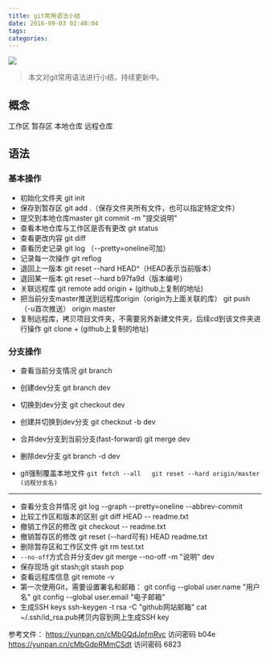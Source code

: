 ```yaml
---
title: git常用语法小结
date: 2016-09-03 02:48:04
tags:
categories:
---
```

![](http://ww1.sinaimg.cn/large/a8fc9690gw1f7he16zfhjj20zk0npago.jpg)


>本文对git常用语法进行小结，持续更新中。

<!-- more -->

## 概念
工作区
暂存区
本地仓库
远程仓库


## 语法

### 基本操作
* 初始化文件夹
git init
* 保存到暂存区
git add .（保存文件夹所有文件，也可以指定特定文件）
* 提交到本地仓库master
git commit -m "提交说明"
* 查看本地仓库与工作区是否有更改
git status
* 查看更改内容
git diff
* 查看历史记录
git log （--pretty=oneline可加）
* 记录每一次操作
git reflog
* 退回上一版本
git reset --hard HEAD^（HEAD表示当前版本）
* 退回某一版本
git reset --hard b97fa9d（版本编号）
* 关联远程库
git remote add origin + (github上复制的地址)
* 把当前分支master推送到远程库origin（origin为上面关联的库）
git push （-u首次推送） origin master
* 复制远程库，拷贝项目文件夹，不需要另外新建文件夹，后续cd到该文件夹进行操作
git clone + (github上复制的地址)

### 分支操作
* 查看当前分支情况
git branch
* 创建dev分支
git branch dev
* 切换到dev分支
git checkout dev
* 创建并切换到dev分支
git checkout -b dev
* 合并dev分支到当前分支(fast-forward)
git merge dev
* 删除dev分支
git branch -d dev

* git强制覆盖本地文件
``
git fetch --all  
git reset --hard origin/master (远程分支名)
``

---

* 查看分支合并情况
git log --graph --pretty=oneline --abbrev-commit
* 比较工作区和版本的区别
git diff HEAD -- readme.txt
* 撤销工作区的修改
git checkout -- readme.txt
* 撤销暂存区的修改
git reset (--hard可有) HEAD readme.txt
* 删除暂存区和工作区文件
git rm test.txt
* `--no-off`方式合并分支dev
git merge --no-off -m "说明" dev
* 保存现场
git stash;git stash pop
* 查看远程库信息
git remote -v
* 第一次使用Git，需要设置署名和邮箱：
git config --global user.name "用户名"
git config --global user.email "电子邮箱"
* 生成SSH keys
ssh-keygen -t rsa -C "github网站邮箱"
cat ~/.ssh/id_rsa.pub拷贝内容到网上生成SSH key

参考文件：
https://yunpan.cn/cMbGQdJpfmRvc  访问密码 b04e
https://yunpan.cn/cMbGdpRMmCSdt  访问密码 6823





